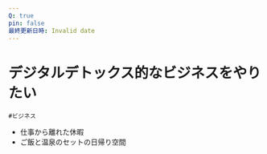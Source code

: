 ```yaml
---
Q: true
pin: false
最終更新日時: Invalid date
---
```

# デジタルデトックス的なビジネスをやりたい

`#ビジネス`

- 仕事から離れた休暇  
- ご飯と温泉のセットの日帰り空間